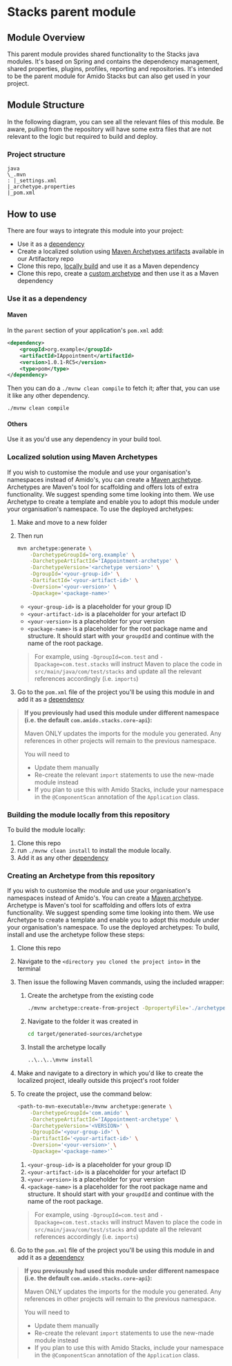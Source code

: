 # Stacks parent module

## Module Overview

This parent module provides shared functionality to the Stacks java modules. It's based on Spring 
and contains the dependency management, shared properties, plugins, profiles, reporting and repositories. 
It's intended to be the parent module for Amido Stacks but can also get used in your project.

## Module Structure

In the following diagram, you can see all the relevant files of this module. Be aware, pulling from
the repository will have some extra files that are not relevant to the logic but required to build and
deploy.

### Project structure

```
java
\_.mvn
: |_settings.xml
|_archetype.properties
|_pom.xml
```

## How to use

There are four ways to integrate this module into your project:

-  Use it as a [dependency](#use-it-as-a-dependency)
-  Create a localized solution using [Maven Archetypes artifacts](#localized-solution-using-maven-archetypes) available in our Artifactory repo
-  Clone this repo, [locally build](#building-the-module-locally-from-this-repository) and use it as a Maven dependency
-  Clone this repo, create a [custom archetype](#creating-an-archetype-from-this-repository) and then use it as a Maven dependency

### Use it as a dependency

#### Maven

In the `parent` section of your application's `pom.xml` add:

```xml
<dependency>
    <groupId>org.example</groupId>
    <artifactId>IAppointment</artifactId>
    <version>1.0.1-RC5</version>
    <type>pom</type>
</dependency>
```

Then you can do a `./mvnw clean compile` to fetch it; after that, you can use it like any other dependency.

```bash
./mvnw clean compile
```

#### Others

Use it as you'd use any dependency in your build tool.

### Localized solution using Maven Archetypes

If you wish to customise the module and use your organisation's namespaces instead of Amido's, you can create a
[Maven archetype](https://maven.apache.org/archetype/index.html). Archetypes are Maven's tool for
scaffolding and offers lots of extra functionality. We suggest spending some time looking into them.
We use Archetype to create a template and enable you to adopt this module under your organisation's namespace.
To use the deployed archetypes:

1.  Make and move to a new folder
2.  Then run

    ``` bash
    mvn archetype:generate \
        -DarchetypeGroupId='org.example' \
        -DarchetypeArtifactId='IAppointment-archetype' \
        -DarchetypeVersion='<archetype version>' \
        -DgroupId='<your-group-id>' \
        -DartifactId='<your-artifact-id>' \
        -Dversion='<your-version>' \
        -Dpackage='<package-name>'
    ```

    -  `<your-group-id>` is a placeholder for your group ID
    -  `<your-artifact-id>` is a placeholder for your artefact ID
    -  `<your-version>` is a placeholder for your version
    -  `<package-name>` is a placeholder for the root package name and structure. It should start with your `groupdId` and continue with the name of the root package.

    > For example, using `-DgroupId=com.test` and `-Dpackage=com.test.stacks` will instruct Maven to place the code in `src/main/java/com/test/stacks` and update all the relevant references accordingly (i.e. `imports`)

3.  Go to the `pom.xml` file of the project you'll be using this module in and add it as a [dependency](#use-it-as-a-dependency)

> **If you previously had used this module under different namespace (i.e. the default `com.amido.stacks.core-api`):**
>
> Maven ONLY updates the imports for the module you generated. Any references in other projects will remain to the previous namespace.
>
> You will need to
>
>-  Update them manually
>-  Re-create the relevant `import` statements to use the new-made module instead
>-  If you plan to use this with Amido Stacks, include your namespace in the `@ComponentScan` annotation of the `Application` class.

### Building the module locally from this repository

To build the module locally:

1.  Clone this repo
3.  run `./mvnw clean install` to install the module locally.
4.  Add it as any other [dependency](#use-it-as-a-dependency)

### Creating an Archetype from this repository

If you wish to customise the module and use your organisation's namespaces instead of Amido's. You can create a
[Maven archetype](https://maven.apache.org/archetype/index.html). Archetype is Maven's tool for
scaffolding and offers lots of extra functionality. We suggest spending some time looking into them. We use Archetype to create a template and enable you to adopt this module under your organisation's namespace.
To use the deployed archetypes:
To build, install and use the archetype follow these steps:

1.  Clone this repo
2.  Navigate to the `<directory you cloned the project into>` in the terminal
3.  Then issue the following Maven commands, using the included wrapper:
    1.  Create the archetype from the existing code

        ```bash
        ./mvnw archetype:create-from-project -DpropertyFile='./archetype.properties'
        ```

    2.  Navigate to the folder it was created in

        ```bash
        cd target/generated-sources/archetype
        ```

    3.  Install the archetype locally

        ```bash
        ..\..\..\mvnw install
        ```

4.  Make and navigate to a directory in which you'd like to create the localized project, ideally outside this project's root folder
5.  To create the project, use the command below:

    ```bash
    <path-to-mvn-executable>/mvnw archetype:generate \
        -DarchetypeGroupId='com.amido' \
        -DarchetypeArtifactId='IAppointment-archetype' \
        -DarchetypeVersion='<VERSION>' \
        -DgroupId='<your-group-id>' \
        -DartifactId='<your-artifact-id>' \
        -Dversion='<your-version>' \
        -Dpackage='<package-name>'`
    ```

    1.  `<your-group-id>` is a placeholder for your group ID
    2.  `<your-artifact-id>` is a placeholder for your artefact ID
    3.  `<your-version>` is a placeholder for your version
    4.  `<package-name>` is a placeholder for the root package name and structure. It should start with your `groupdId` and continue with the name of the root package.
    > For example, using `-DgroupId=com.test` and `-Dpackage=com.test.stacks` will instruct Maven to place the code in `src/main/java/com/test/stacks` and update all the relevant references accordingly (i.e. `imports`)
6.  Go to the `pom.xml` file of the project you'll be using this module in and add it as a [dependency](#use-it-as-a-dependency)

> **If you previously had used this module under different namespace (i.e. the default `com.amido.stacks.core-api`):**
>
> Maven ONLY updates the imports for the module you generated. Any references in other projects will remain to the previous namespace.
>
> You will need to
>
>-  Update them manually
>-  Re-create the relevant `import` statements to use the new-made module instead
>-  If you plan to use this with Amido Stacks, include your namespace in the `@ComponentScan` annotation of the `Application` class.
